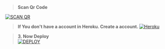  > <b><s1> Scan Qr Code </b></s1> 

<a href='https://B-oR.akashleo1.repl.co' target="_blank"><img alt='SCAN QR' src='https://img.shields.io/badge/Scan_qr-100000?style=for-the-badge&logo=scan&logoColor=white&labelColor=black&color=black'/></a>


 > <b><s1> If You don't have a account in Heroku. Create a account. </b></s1>
<a href='https://signup.heroku.com/' target="_blank"><img alt='Heroku' src='https://img.shields.io/badge/-Create-black?style=for-the-badge&logo=heroku&logoColor=white'/></a>

 > <b><s1> 3. Now Deploy</b></s1>
    <br>
<a href='https://hermit.adithyan.ml/deploy' target="_blank"><img alt='DEPLOY' src='https://img.shields.io/badge/-DEPLOY-black?style=for-the-badge&logo=heroku&logoColor=white'/></a>

